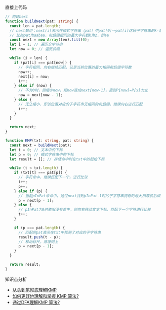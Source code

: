 直接上代码
```ts
// 构建next
function buildNext(pat: string) {
  const len = pat.length;
  // next数组：next[i]表示在模式字符串（pat）中pat[0]～pat[i]这段子字符串的k-前缀和k-后缀相同的最大字符数k
  // 比如pat为aabaa，前后缀相同的最大字符数k为2，即aa
  const next = new Array(len).fill(0);
  let i = 1; // 遍历全字符串
  let now = 0; // 遍历前缀

  while (i < len) {
    if (pat[i] === pat[now]) {
      // 字符相同，向右继续匹配，记录当前位置的最大相同前后缀字符数
      now++;
      next[i] = now;
      i++;
    } else if (now) {
      // 不为0时，则缩小now，把now变成next[now-1]，直到P[now]=P[x]为止
      now = next[now - 1];
    } else {
      // 无法缩小，即该位置对应的子字符串无相同的前后缀，继续向右进行匹配
      i++;
    }
  }

  return next;
}

function KMP(txt: string, pat: string) {
  const next = buildNext(pat);
  let t = 0; // 文本中的下标
  let p = 0; // 模式字符串中的下标
  let result = []; // 存储命中时在txt中的起始下标

  while (t < txt.length) {
    if (txt[t] === pat[p]) {
      // 字符命中，继续匹配下一个，进行比较
      t++;
      p++;
    } else if (p) {
      // 当前pInPat未命中，通过next找到pInPat-1时的子字符串拥有的最大相等前后缀字符长度k，取k位置的字符继续比较
      p = next[p - 1];
    } else {
      // pInPat为0时依旧没有命中，则向右移动文本下标，匹配下一个字符进行比较
      t++;
    }

    if (p === pat.length) {
      // 匹配完pat表示在txt中找到了对应的子字符串
      result.push(t - p);
      // 移动标尺，原理同上
      p = next[p - 1];
    }
  }

  return result;
}
```

知识点分析
- [从头到尾彻底理解KMP](https://blog.csdn.net/v_july_v/article/details/7041827)
- [如何更好地理解和掌握 KMP 算法?](https://www.zhihu.com/question/21923021)
- [通过DFA理解KMP 算法?](https://www.zhihu.com/question/21923021/answer/2719375462)
